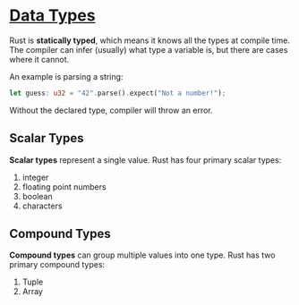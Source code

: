 # [Data Types](https://doc.rust-lang.org/book/ch03-02-data-types.html)

Rust is **statically typed**, which means it knows all the types at compile time. The compiler can infer (usually) what type a variable is, but there are cases where it cannot.

An example is parsing a string:

```rust
let guess: u32 = "42".parse().expect("Not a number!");
```

Without the declared type, compiler will throw an error.

## Scalar Types

**Scalar types** represent a single value. Rust has four primary scalar types:

1. integer
1. floating point numbers
1. boolean
1. characters

## Compound Types

**Compound types** can group multiple values into one type. Rust has two primary compound types:

1. Tuple
1. Array
